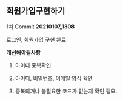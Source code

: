 ## 회원가입구현하기

1차 Commit **20210107_1308**

로그인, 회원가입 구현 완료



**개선해야될사항**

1) 아이디 중복확인

2) 아이디, 비밀번호, 이메일 양식 확인

3) 중복되거나 불필요한 코드가 없는지 확인 필요.
